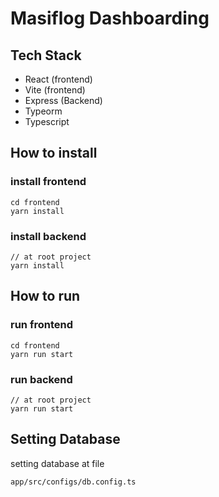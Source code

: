 # Masiflog Dashboarding 

## Tech Stack

- React (frontend)
- Vite (frontend)
- Express (Backend)
- Typeorm
- Typescript

## How to install

### install frontend

```
cd frontend
yarn install 
```

### install backend

```
// at root project
yarn install
```

## How to run

### run frontend

```
cd frontend
yarn run start 
```

### run backend

```
// at root project
yarn run start
```

## Setting Database

setting database at file
```
app/src/configs/db.config.ts
```
